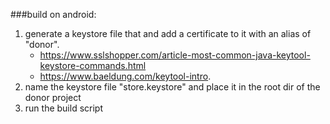 


###build on android:
1) generate a keystore file that and add a certificate to it with an alias of "donor".
    - https://www.sslshopper.com/article-most-common-java-keytool-keystore-commands.html
    - https://www.baeldung.com/keytool-intro.
2) name the keystore file "store.keystore" and place it in the root dir of the donor project
3) run the build script
    
